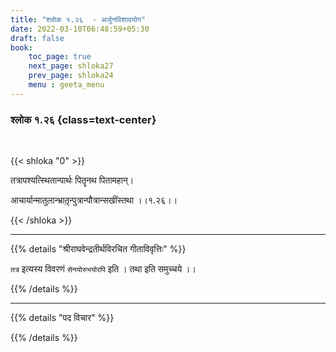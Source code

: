 ```yaml
---
title: "श्लोक १.२६  - अर्जुनविशादयोग"
date: 2022-03-10T06:48:59+05:30
draft: false
book:
    toc_page: true
    next_page: shloka27
    prev_page: shloka24
    menu : geeta_menu
---
```




### श्लोक १.२६ {class=text-center}

<br/>

{{< shloka  "0"  >}}

तत्रापश्यत्स्थितान्पार्थः पितॄनथ पितामहान्।

आचार्यान्मातुलान्भ्रातृ़न्पुत्रान्पौत्रान्सखींस्तथा  ।।१.२६।।

{{< /shloka >}}


---

{{% details "श्रीराघवेन्द्रतीर्थविरचित गीताविवृत्तिः" %}}

`तत्र` इत्यस्य विवरणं `सेनयोरुभयोरपि` इति । 
तथा इति समुच्चये ।।

{{% /details %}}

---

{{% details "पद विचार" %}}


{{% /details %}}

